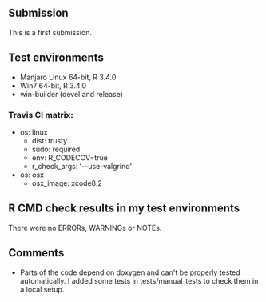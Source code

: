## Submission

This is a first submission. 

## Test environments

* Manjaro Linux 64-bit, R 3.4.0
* Win7 64-bit, R 3.4.0
* win-builder (devel and release)

### Travis CI matrix:

* os: linux
    * dist: trusty
    * sudo: required
    * env: R_CODECOV=true
    * r_check_args: '--use-valgrind'
* os: osx
    * osx_image: xcode8.2

## R CMD check results in my test environments

There were no ERRORs, WARNINGs or NOTEs. 

## Comments

* Parts of the code depend on doxygen and can't be properly tested automatically. I added some tests in tests/manual_tests to check them in a local setup.  